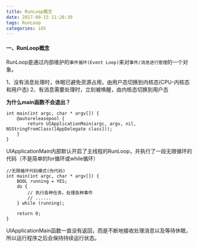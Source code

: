 ```yaml
---
title: RunLoop概念
date: 2017-09-15 11:26:39
tags: RunLoop
categories: iOS
---
```


#### 一、RunLoop概念

RunLoop是通过内部维护的`事件循环(Event Loop)`来对`事件/消息进行管理`的一个对象。

1、没有消息处理时，休眠已避免资源占用，由用户态切换到内核态(CPU-内核态和用户态)
2、有消息需要处理时，立刻被唤醒，由内核态切换到用户态

**为什么main函数不会退出？**

``` 
int main(int argc, char * argv[]) {
    @autoreleasepool {
        return UIApplicationMain(argc, argv, nil, NSStringFromClass([AppDelegate class]));
    }
}
```

UIApplicationMain内部默认开启了主线程的RunLoop，并执行了一段无限循环的代码（不是简单的for循环或while循环）

``` 
//无限循环代码模式(伪代码)
int main(int argc, char * argv[]) {        
    BOOL running = YES;
    do {
        // 执行各种任务，处理各种事件
        // ......
    } while (running);

    return 0;
}
```

UIApplicationMain函数一直没有返回，而是不断地接收处理消息以及等待休眠，所以运行程序之后会保持持续运行状态。